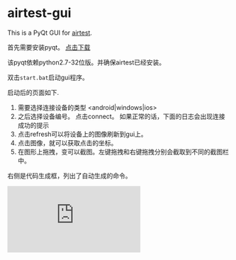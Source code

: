 airtest-gui
==================

This is a PyQt GUI for [airtest](http://git.mt.nie.netease.com/hzsunshx/airtest).

首先需要安装pyqt。
[点击下载](ftp://mt.nie.netease.com/airtest-gui/PyQt4-4.10.4-gpl-Py2.7-Qt4.8.6-x32.exe)

该pyqt依赖python2.7-32位版。并确保airtest已经安装。

双击`start.bat`启动gui程序。

启动后的页面如下.

1. 需要选择连接设备的类型 <android|windows|ios>
2. 之后选择设备编号。 点击connect。 如果正常的话，下面的日志会出现连接成功的提示
3. 点击refresh可以将设备上的图像刷新到gui上。
4. 点击图像，就可以获取点击的坐标。
5. 在图形上拖拽，变可以截图。左键拖拽和右键拖拽分别会截取到不同的截图栏中。

右侧是代码生成框，列出了自动生成的命令。

![airtest-gui](http://doc.mt.nie.netease.com/lib/exe/fetch.php?cache=&media=pasted:20140827-111211.png)
